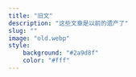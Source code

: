 ```yaml
---
title: "旧文"
description: "这些文章是以前的遗产了"
slug: ""
image: "old.webp"
style:
    background: "#2a9d8f"
    color: "#fff"
---
```

